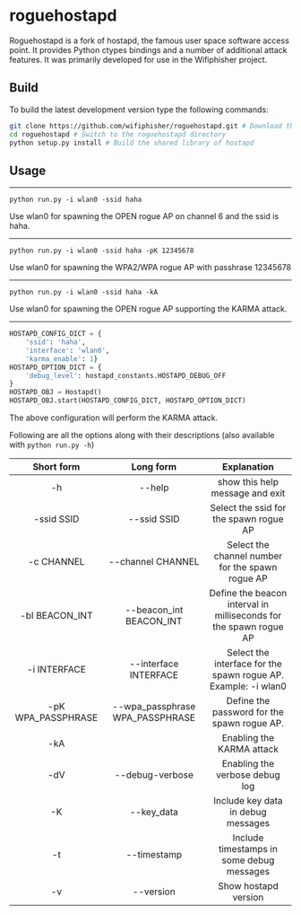 # roguehostapd
Roguehostapd is a fork of hostapd, the famous user space software access point. It provides Python ctypes bindings and a number of additional attack features. It was primarily developed for use in the Wifiphisher project.

## Build

To build the latest development version type the following commands:
```bash
git clone https://github.com/wifiphisher/roguehostapd.git # Download the latest version
cd roguehostapd # Switch to the roguehostapd directory
python setup.py install # Build the shared library of hostapd
```

## Usage

***

```shell
python run.py -i wlan0 -ssid haha
```

Use wlan0 for spawning the OPEN rogue AP on channel 6 and the ssid is haha.

***

```shell
python run.py -i wlan0 -ssid haha -pK 12345678
```

Use wlan0 for spawning the WPA2/WPA rogue AP with passhrase 12345678

***

```shell
python run.py -i wlan0 -ssid haha -kA
```

Use wlan0 for spawning the OPEN rogue AP supporting the KARMA attack.

***

```python
HOSTAPD_CONFIG_DICT = {
    'ssid': 'haha',
    'interface': 'wlan0',
    'karma_enable': 1}
HOSTAPD_OPTION_DICT = {
    'debug_level': hostapd_constants.HOSTAPD_DEBUG_OFF
}
HOSTAPD_OBJ = Hostapd()
HOSTAPD_OBJ.start(HOSTAPD_CONFIG_DICT, HOSTAPD_OPTION_DICT)
```

The above configuration will perform the KARMA attack.

Following are all the options along with their descriptions (also available with `python run.py -h`)


| Short form | Long form | Explanation |
| :----------: | :---------: | :-----------: |
|-h | --help| show this help message and exit |
|-ssid SSID| --ssid SSID| Select the ssid for the spawn rogue AP|
|-c CHANNEL| --channel CHANNEL| Select the channel number for the spawn rogue AP|
|-bI BEACON_INT| --beacon_int BEACON_INT| Define the beacon interval in milliseconds for the spawn rogue AP|
|-i INTERFACE| --interface INTERFACE| Select the interface for the spawn rogue AP. Example: -i wlan0|
|-pK WPA_PASSPHRASE| --wpa_passphrase WPA_PASSPHRASE| Define the password for the spawn rogue AP.|
|-kA|| Enabling the KARMA attack|
|-dV|--debug-verbose| Enabling the verbose debug log|
|-K|--key_data|Include key data in debug messages|
|-t|--timestamp|Include timestamps in some debug messages|
|-v|--version|Show hostapd version|

